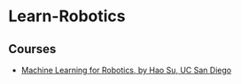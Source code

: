 # Learn-Robotics

## Courses
- [Machine Learning for Robotics, by Hao Su, UC San Diego](https://haosulab.github.io/ml-for-robotics/WI23/index.html)
